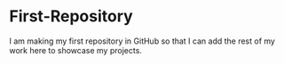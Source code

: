 # First-Repository
I am making my first repository in GitHub so that I can add the rest of my work 
here to showcase my projects.

